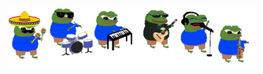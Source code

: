 <div align="center">
  <a href="#">
    <img src="/.github/img/5e51b3b0337309d672efd94c.gif">
  </a>
</div>



